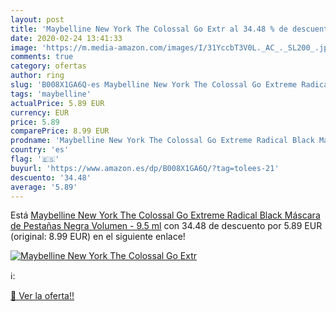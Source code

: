 ```yaml
---
layout: post
title: 'Maybelline New York The Colossal Go Extr al 34.48 % de descuento'
date: 2020-02-24 13:41:33
image: 'https://m.media-amazon.com/images/I/31YccbT3V0L._AC_._SL200_.jpg'
comments: true
category: ofertas
author: ring
slug: 'B008X1GA6Q-es Maybelline New York The Colossal Go Extreme Radical Black...'
tags: 'maybelline'
actualPrice: 5.89 EUR
currency: EUR
price: 5.89
comparePrice: 8.99 EUR
prodname: 'Maybelline New York The Colossal Go Extreme Radical Black Máscara de Pestañas Negra Volumen - 9.5 ml'
country: 'es'
flag: '🇪🇸'
buyurl: 'https://www.amazon.es/dp/B008X1GA6Q/?tag=tolees-21'
descuento: '34.48'
average: '5.89'
---
```


Está [Maybelline New York The Colossal Go Extreme Radical Black Máscara de Pestañas Negra Volumen - 9.5 ml](https://www.amazon.es/dp/B008X1GA6Q/?tag=tolees-21) con 34.48 de descuento por 5.89 EUR (original: 8.99 EUR) en el siguiente enlace!

[![Maybelline New York The Colossal Go Extr](https://m.media-amazon.com/images/I/31YccbT3V0L._AC_._SL200_.jpg)](https://www.amazon.es/dp/B008X1GA6Q/?tag=tolees-21)

ℹ️:


[🛒 Ver la oferta!!](https://www.amazon.es/dp/B008X1GA6Q/?tag=tolees-21)
